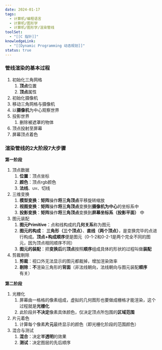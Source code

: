 ```yaml
---
date: 2024-01-17
tags:
  - 计算机/编程语言
  - 计算机/图形学
  - 计算机/图形学/渲染管线
toolSet:
  - "[[C 指针]]"
knowledgeLink:
  - "[[Dynamic Programming 动态规划]]"
status: true
---
```

### 管线渲染的基本过程

1. 初始化三角网格
    1. **顶点**位置
    2. **顶点**属性
2. 初始化摄像机
3. 移动三角网格与摄像机
4. 以**摄像机**为中心观察世界
5. 投影世界
    1. 删除被遮罩的物体
6. 顶点投射至屏幕
7. 屏幕顶点着色

### 渲染管线的2大阶段7大步骤

**第一阶段**

1. 顶点数据
    1. **位置**：顶点坐标
    2. **颜色**：顶点rgb颜色
    3. **法线**、uv、切线
2. 三维变换
    1. **模型变换**：**矩阵**操作**将三角顶点**平移旋转缩放
    2. **视图变换**：**矩阵**操作**将三角顶点**变换到**摄像机为中心**的坐标系中
    3. **投影变换**：**矩阵**操作**将三角顶点**变换到**屏幕坐标系（投影平面）** 中
3. 图元装配
    1. **图元Primitive**：点和线构成的**几何关系**称为图元
    2. **图元的构成**： **三角形（三个顶点）**、**直线（两个顶点）**，是变换完毕的点进行构成。**顶点+构成顺序**便是图元（0-1-2和0-2-1是两个完全不同的图元，因为顶点相同顺序不同）
    3. **图元的装配**：把**变换后**的**顶点**按照**顺序**组成具体的形状的过程叫做**装配**
4. 剪裁剔除
    1. **剪裁**：视口外无法显示的图元都裁掉，增加渲染效率
    2. **剔除**：**不**渲染三角形的**背面**（非法线朝向，法线朝向与图元装配**顺序**有关）

**第二阶段**

1. 光栅化
    1. 屏幕由一格格的像素组成，虚拟的几何图形也要做成栅格才能渲染，这个过程就是**光栅化**
    2. 此阶段并**不决定**像素具体颜色，仅决定顶点所包围的**区域范围**
2. 片元着色
    1. 计算每个像素**片元**最终显示的颜色（即光栅化阶段的范围颜色）
3. 混合与测试
    1. **混合**：决定**半透明**的效果
    2. **测试**：决定图层的先后顺序